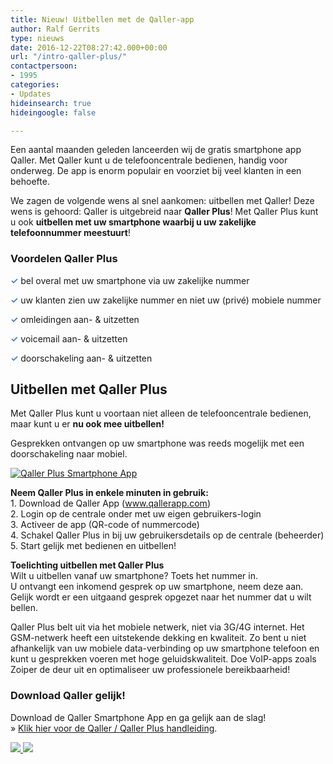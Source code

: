 ```yaml
---
title: Nieuw! Uitbellen met de Qaller-app
author: Ralf Gerrits
type: nieuws
date: 2016-12-22T08:27:42.000+00:00
url: "/intro-qaller-plus/"
contactpersoon:
- 1995
categories:
- Updates
hideinsearch: true
hideingoogle: false

---
```

Een aantal maanden geleden lanceerden wij de gratis smartphone app Qaller. Met Qaller kunt u de telefooncentrale bedienen, handig voor onderweg. De app is enorm populair en voorziet bij veel klanten in een behoefte.

<!--more-->

We zagen de volgende wens al snel aankomen: uitbellen met Qaller! Deze wens is gehoord: Qaller is uitgebreid naar **Qaller Plus**! Met Qaller Plus kunt u ook **uitbellen met uw smartphone waarbij u uw zakelijke telefoonnummer meestuurt**!

### Voordelen Qaller Plus

<span style="color:#5184c4"><strong>✓</strong></span> bel overal met uw smartphone via uw zakelijke nummer

<span style="color:#5184c4"><strong>✓</strong></span> uw klanten zien uw zakelijke nummer en niet uw (privé) mobiele nummer

<span style="color:#5184c4"><strong>✓</strong></span> omleidingen aan- & uitzetten

<span style="color:#5184c4"><strong>✓</strong></span> voicemail aan- & uitzetten

<span style="color:#5184c4"><strong>✓</strong></span> doorschakeling aan- & uitzetten

## Uitbellen met Qaller Plus

Met Qaller Plus kunt u voortaan niet alleen de telefooncentrale bedienen, maar kunt u er **nu ook mee uitbellen!**

Gesprekken ontvangen op uw smartphone was reeds mogelijk met een doorschakeling naar mobiel.

<a href="https://www.callvoiptelefonie.nl/qaller/"><img src="https://res.cloudinary.com/callvoip/image/upload/v1556647042/Manual_Qaller_screenprint_2_250x445.png" alt="Qaller Plus Smartphone App" class="alignright size-full" /></a>

<b>Neem Qaller Plus in enkele minuten in gebruik: </b><br /> 1. Download de Qaller App (<a href="https://www.qallerapp.com" target="_blank">www.qallerapp.com</a>)<br /> 2. Login op de centrale onder met uw eigen gebruikers-login<br /> 3. Activeer de app (QR-code of nummercode)<br /> 4. Schakel Qaller Plus in bij uw gebruikersdetails op de centrale (beheerder)<br /> 5. Start gelijk met bedienen en uitbellen!

<b>Toelichting uitbellen met Qaller Plus </b><br /> Wilt u uitbellen vanaf uw smartphone? Toets het nummer in.<br /> U ontvangt een inkomend gesprek op uw smartphone, neem deze aan.<br /> Gelijk wordt er een uitgaand gesprek opgezet naar het nummer dat u wilt bellen.

Qaller Plus belt uit via het mobiele netwerk, niet via 3G/4G internet. Het GSM-netwerk heeft een uitstekende dekking en kwaliteit. Zo bent u niet afhankelijk van uw mobiele data-verbinding op uw smartphone telefoon en kunt u gesprekken voeren met hoge geluidskwaliteit. Doe VoIP-apps zoals Zoiper de deur uit en optimaliseer uw professionele bereikbaarheid!

### Download Qaller gelijk!

Download de Qaller Smartphone App en ga gelijk aan de slag!<br /> &raquo; <a href="https://www.simmpl.nl/downloads/Simmpl_handleiding_qaller_mobile_app.pdf" target="_blank">Klik hier voor de Qaller / Qaller Plus handleiding</a>.


<a href="https://itunes.apple.com/us/app/qaller/id1140548146?mt=8" target="_blank">
<img src="https://res.cloudinary.com/callvoip/image/upload/v1556647042/App-Stroe.png" class="aligncenter size-full" />
</a>

<a href="https://play.google.com/store/apps/details?id=com.digifoon.qaller" target="_blank">
<img src="https://res.cloudinary.com/callvoip/image/upload/v1556647042/Play-Store.png" class="alignright size-large" />
</a>